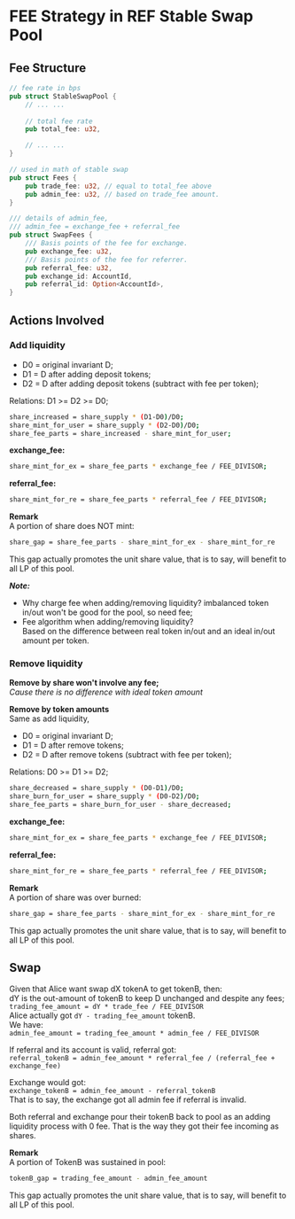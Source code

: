 # FEE Strategy in REF Stable Swap Pool
## Fee Structure

```rust
// fee rate in bps
pub struct StableSwapPool {
    // ... ...
    
    // total fee rate
    pub total_fee: u32,

    // ... ...
}

// used in math of stable swap
pub struct Fees {
    pub trade_fee: u32, // equal to total_fee above
    pub admin_fee: u32, // based on trade_fee amount.
}

/// details of admin_fee,
/// admin_fee = exchange_fee + referral_fee
pub struct SwapFees {
    /// Basis points of the fee for exchange.
    pub exchange_fee: u32,
    /// Basis points of the fee for referrer.
    pub referral_fee: u32,
    pub exchange_id: AccountId,
    pub referral_id: Option<AccountId>,
}
```

## Actions Involved
### Add liquidity
* D0 = original invariant D;  
* D1 = D after adding deposit tokens;  
* D2 = D after adding deposit tokens (subtract with fee per token);  

Relations: D1 >= D2 >= D0;  

```bash
share_increased = share_supply * (D1-D0)/D0;
share_mint_for_user = share_supply * (D2-D0)/D0;
share_fee_parts = share_increased - share_mint_for_user;
```
**exchange_fee:**  
```bash
share_mint_for_ex = share_fee_parts * exchange_fee / FEE_DIVISOR;
```
**referral_fee:**  
```bash
share_mint_for_re = share_fee_parts * referral_fee / FEE_DIVISOR;
```

**Remark**  
A portion of share does NOT mint:
```bash
share_gap = share_fee_parts - share_mint_for_ex - share_mint_for_re
```
This gap actually promotes the unit share value, that is to say, will benefit to all LP of this pool.

***Note:*** 
* Why charge fee when adding/removing liquidity?
    imbalanced token in/out won't be good for the pool, so need fee;
* Fee algorithm when adding/removing liquidity?  
     Based on the difference between real token in/out and an ideal in/out amount per token. 

### Remove liquidity
**Remove by share won't involve any fee;**  
*Cause there is no difference with ideal token amount*  

**Remove by token amounts**  
Same as add liquidity,  
* D0 = original invariant D;  
* D1 = D after remove tokens;  
* D2 = D after remove tokens (subtract with fee per token);  

Relations: D0 >= D1 >= D2;

```bash
share_decreased = share_supply * (D0-D1)/D0;
share_burn_for_user = share_supply * (D0-D2)/D0;
share_fee_parts = share_burn_for_user - share_decreased;
```
**exchange_fee:**  
```bash
share_mint_for_ex = share_fee_parts * exchange_fee / FEE_DIVISOR;
```
**referral_fee:**  
```bash
share_mint_for_re = share_fee_parts * referral_fee / FEE_DIVISOR;
```

**Remark**  
A portion of share was over burned:
```bash
share_gap = share_fee_parts - share_mint_for_ex - share_mint_for_re
```
This gap actually promotes the unit share value, that is to say, will benefit to all LP of this pool.

## Swap
Given that Alice want swap dX tokenA to get tokenB, then:  
dY is the out-amount of tokenB to keep D unchanged and despite any fees;  
`trading_fee_amount = dY * trade_fee / FEE_DIVISOR`  
Alice actually got `dY - trading_fee_amount` tokenB.  
We have:  
`admin_fee_amount = trading_fee_amount * admin_fee / FEE_DIVISOR`  

If referral and its account is valid, referral got:  
`referral_tokenB = admin_fee_amount * referral_fee / (referral_fee + exchange_fee)`  

Exchange would got:  
`exchange_tokenB = admin_fee_amount - referral_tokenB`  
That is to say, the exchange got all admin fee if referral is invalid.

Both referral and exchange pour their tokenB back to pool as an adding liquidity process with 0 fee. That is the way they got their fee incoming as shares.

**Remark**  
A portion of TokenB was sustained in pool:
```bash
tokenB_gap = trading_fee_amount - admin_fee_amount
```
This gap actually promotes the unit share value, that is to say, will benefit to all LP of this pool.



